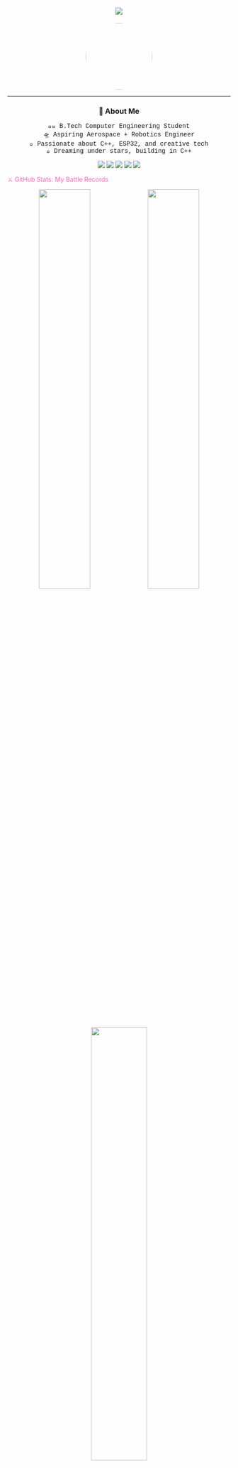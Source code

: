 <!-- Profile Header -->
<h1 align="center">
  <img src="https://readme-typing-svg.herokuapp.com?font=Press+Start+2P&size=16&duration=3000&color=FF69B4&center=true&vCenter=true&width=800&height=45&lines=Hi+I'm+Taniksha+%F0%9F%91%8B;Engineering+my+way+through+code%2C+stars+%26+robots+%E2%9C%A8;" />
</h1>

<!-- 8-bit Pixel Avatar (Optional) -->
<p align="center">
  <img src="https://avatars.githubusercontent.com/u/00000000?v=4" width="150" style="border-radius:50%;" />
</p>

---

<h3 align="center">🎯 About Me</h3>

<p align="center" style="font-family:'Courier New', monospace;">
  👩‍💻 B.Tech Computer Engineering Student <br>
  🛸 Aspiring Aerospace + Robotics Engineer <br>
  💖 Passionate about C++, ESP32, and creative tech <br>
  🌌 Dreaming under stars, building in C++
</p>

<p align="center"> <img src="https://img.shields.io/badge/C%2B%2B-FF69B4?style=for-the-badge&logo=c%2B%2B&logoColor=white"/> <img src="https://img.shields.io/badge/ESP32-FF69B4?style=for-the-badge&logo=espressif&logoColor=white"/> <img src="https://img.shields.io/badge/GitHub-FF69B4?style=for-the-badge&logo=github&logoColor=white"/> <img src="https://img.shields.io/badge/HTML5-FF69B4?style=for-the-badge&logo=html5&logoColor=white"/> <img src="https://img.shields.io/badge/VSCode-FF69B4?style=for-the-badge&logo=visual-studio-code&logoColor=white"/> </p>

<span style="color:#FF69B4">⚔️ GitHub Stats: My Battle Records</span>
<p align="center"> <img src="https://github-readme-stats.vercel.app/api?username=Taniksha-shah&show_icons=true&theme=maroongold&title_color=FF69B4&text_color=FF69B4&icon_color=FF69B4&bg_color=000000" width="48%" /> <img src="https://github-readme-streak-stats.herokuapp.com?user=Taniksha-shah&theme=maroongold&ring=FF69B4&fire=FF69B4&currStreakLabel=FF69B4&background=000000" width="48%" /> </p> <p align="center"> <img src="https://github-readme-stats.vercel.app/api/top-langs/?username=Taniksha-shah&layout=compact&theme=maroongold&title_color=FF69B4&text_color=FF69B4&bg_color=000000" width="50%" /> </p>

![C++](https://img.shields.io/badge/-C++-00599C?style=flat&logo=c%2B%2B&logoColor=white)
![GitHub followers](https://img.shields.io/github/followers/Taniksha-shah?label=Follow&style=social)

